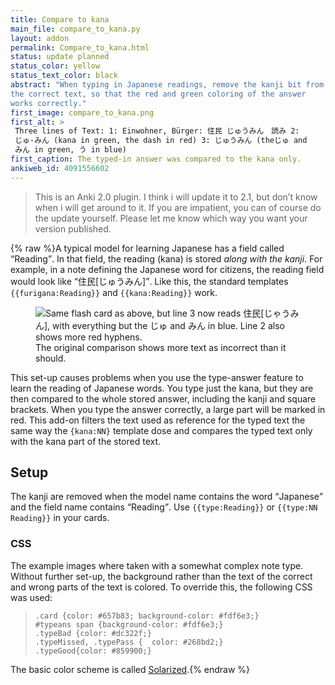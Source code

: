```yaml
---
title: Compare to kana
main_file: compare_to_kana.py
layout: addon
permalink: Compare_to_kana.html
status: update planned
status_color: yellow
status_text_color: black
abstract: "When typing in Japanese readings, remove the kanji bit from
the correct text, so that the red and green coloring of the answer
works correctly."
first_image: compare_to_kana.png
first_alt: >
 Three lines of Text: 1: Einwohner, Bürger: 住民 じゅうみん　読み 2:
 じゅ-みん (kana in green, the dash in red) 3: じゅうみん (theじゅ and
 みん in green, う in blue)
first_caption: The typed-in answer was compared to the kana only.
ankiweb_id: 4091556602
---
```


<blockquote class="nb">This is an Anki 2.0 plugin. I think i will
update it to 2.1, but don’t know when i will get around to it. If you
are impatient, you can of course do the update yourself. Please let me
know which way you want your version published.</blockquote>




{% raw %}A typical model for learning Japanese has a field called <q>Reading</q>. In
that field, the reading (kana) is stored *along with the kanji*. For
example, in a note defining the Japanese word for citizens, the
reading field would look like <q lang="ja">住民[じゅうみん]</q>. Like this, the
standard templates `{{furigana:Reading}}` and `{{kana:Reading}}` work.

<span class="clear" />
<figure>
<img src="images/compare_full_reading.png" alt="Same flash card as
above, but line 3 now reads 住民[じゃうみん], with everything but the
じゅ and みん in blue. Line 2 also shows more red hyphens.">
<figcaption>
The original comparison shows more text as incorrect than it should.
</figcaption></figure>

This set-up causes problems when you use the type-answer feature to
learn the reading of Japanese words. You type just the kana, but they
are then compared to the whole stored answer, including the kanji and
square brackets. When you type the answer correctly, a large part will
be marked in red. This add-on filters the text used as reference for
the typed text the same way the `{kana:NN}` template dose and compares
the typed text only with the kana part of the stored text.

## Setup

The kanji are removed when the model name contains the word <q>Japanese</q>
and the field name contains <q>Reading</q>. Use `{{type:Reading}}` or
`{{type:NN Reading}}` in your cards.

### CSS

The example images where taken with a somewhat complex note
type. Without further set-up, the background rather than the text of
the correct and wrong parts of the text is colored. To override this,
the following CSS was used:
<blockquote class="lsting" ><pre><code>.card {color: #657b83; background-color: #fdf6e3;}
#typeans span {background-color: #fdf6e3;}
.typeBad {color: #dc322f;}
.typeMissed, .typePass {  color: #268bd2;}
.typeGood{color: #859900;}</code></pre></blockquote>

The basic color scheme is called
[Solarized](http://ethanschoonover.com/solarized).{% endraw %}
